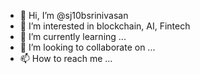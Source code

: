 - 👋 Hi, I’m @sj10bsrinivasan
- 👀 I’m interested in blockchain, AI, Fintech
- 🌱 I’m currently learning ...
- 💞️ I’m looking to collaborate on ...
- 📫 How to reach me ...

<!---
sj10bsrinivasan/sj10bsrinivasan is a ✨ special ✨ repository because its `README.md` (this file) appears on your GitHub profile.
You can click the Preview link to take a look at your changes.
--->
